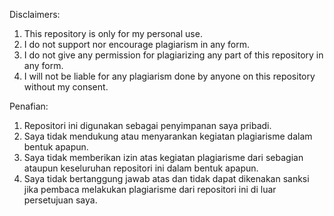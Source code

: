 Disclaimers:

1. This repository is only for my personal use.
2. I do not support nor encourage plagiarism in any form.
3. I do not give any permission for plagiarizing any part of this repository in any form.
4. I will not be liable for any plagiarism done by anyone on this repository without my consent.


Penafian:

1. Repositori ini digunakan sebagai penyimpanan saya pribadi. 
2. Saya tidak mendukung atau menyarankan kegiatan plagiarisme dalam bentuk apapun.
3. Saya tidak memberikan izin atas kegiatan plagiarisme dari sebagian ataupun keseluruhan repositori ini dalam bentuk apapun.
4. Saya tidak bertanggung jawab atas dan tidak dapat dikenakan sanksi jika pembaca melakukan plagiarisme dari repositori ini di luar persetujuan saya.
